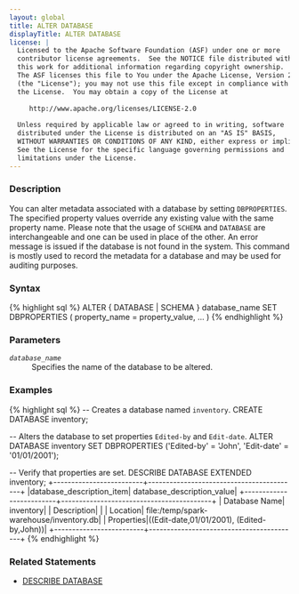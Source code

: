 ```yaml
---
layout: global
title: ALTER DATABASE
displayTitle: ALTER DATABASE
license: |
  Licensed to the Apache Software Foundation (ASF) under one or more
  contributor license agreements.  See the NOTICE file distributed with
  this work for additional information regarding copyright ownership.
  The ASF licenses this file to You under the Apache License, Version 2.0
  (the "License"); you may not use this file except in compliance with
  the License.  You may obtain a copy of the License at
 
     http://www.apache.org/licenses/LICENSE-2.0
 
  Unless required by applicable law or agreed to in writing, software
  distributed under the License is distributed on an "AS IS" BASIS,
  WITHOUT WARRANTIES OR CONDITIONS OF ANY KIND, either express or implied.
  See the License for the specific language governing permissions and
  limitations under the License.
---
```


### Description

You can alter metadata associated with a database by setting `DBPROPERTIES`.  The specified property
values override any existing value with the same property name. Please note that the usage of 
`SCHEMA` and `DATABASE` are interchangeable and one can be used in place of the other. An error message
is issued if the database is not found in the system. This command is mostly used to record the metadata
for a database and may be used for auditing purposes.

### Syntax

{% highlight sql %}
ALTER { DATABASE | SCHEMA } database_name
    SET DBPROPERTIES ( property_name = property_value, ... )
{% endhighlight %}

### Parameters

<dl>
  <dt><code><em>database_name</em></code></dt>
  <dd>Specifies the name of the database to be altered.</dd>
</dl>

### Examples

{% highlight sql %}
-- Creates a database named `inventory`.
CREATE DATABASE inventory;

-- Alters the database to set properties `Edited-by` and `Edit-date`.
ALTER DATABASE inventory SET DBPROPERTIES ('Edited-by' = 'John', 'Edit-date' = '01/01/2001');

-- Verify that properties are set.
DESCRIBE DATABASE EXTENDED inventory;
   +-------------------------+------------------------------------------+
   |database_description_item|                database_description_value|
   +-------------------------+------------------------------------------+
   |            Database Name|                                 inventory|
   |              Description|                                          |
   |                 Location|   file:/temp/spark-warehouse/inventory.db|
   |               Properties|((Edit-date,01/01/2001), (Edited-by,John))|
   +-------------------------+------------------------------------------+
{% endhighlight %}

### Related Statements

 * [DESCRIBE DATABASE](sql-ref-syntax-aux-describe-database.html)
